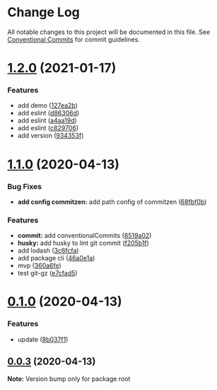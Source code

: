 # Change Log

All notable changes to this project will be documented in this file.
See [Conventional Commits](https://conventionalcommits.org) for commit guidelines.

# [1.2.0](https://github.com/yanlee26/lerna-demo/compare/v1.1.0...v1.2.0) (2021-01-17)


### Features

* add demo ([127ea2b](https://github.com/yanlee26/lerna-demo/commit/127ea2b39f3366d2fff80bd08968cd80a7763351))
* add eslint ([d86306d](https://github.com/yanlee26/lerna-demo/commit/d86306d7db786fd2af7f6607ecc531e5ca55037f))
* add eslint ([a4aa19d](https://github.com/yanlee26/lerna-demo/commit/a4aa19de752da81edb79c613055cca89894f7cee))
* add eslint ([c829706](https://github.com/yanlee26/lerna-demo/commit/c8297067da15857f02bbe7e369e3ebd25c55b400))
* add version ([934353f](https://github.com/yanlee26/lerna-demo/commit/934353ffd4bbd3aae6e75dee173b07cf06bbf7f1))





# [1.1.0](https://github.com/yanlee26/lerna-demo/compare/v0.1.0...v1.1.0) (2020-04-13)


### Bug Fixes

* **add config commitzen:** add path config of commitzen ([68fbf0b](https://github.com/yanlee26/lerna-demo/commit/68fbf0bc100aa0595557c4ac35e083874abc5eeb))


### Features

* **commit:** add conventionalCommits ([8519a02](https://github.com/yanlee26/lerna-demo/commit/8519a02ce465963612be9bac38b107d0cc9f49af))
* **husky:** add husky to lint git commit ([f205b1f](https://github.com/yanlee26/lerna-demo/commit/f205b1f951d2f3698ae99c709607e0bd11ffd533))
* add lodash ([3c6fcfa](https://github.com/yanlee26/lerna-demo/commit/3c6fcfa8f8ad93711b0d84a79bc13e469d6939c6))
* add package cli ([46a0e1a](https://github.com/yanlee26/lerna-demo/commit/46a0e1a8b65f346c7b8bb004058a284e94ff82f5))
* mvp ([360a6fe](https://github.com/yanlee26/lerna-demo/commit/360a6fe1caa15094008b71b6d32fe25c42a22c5b))
* test git-gz ([e7cfad5](https://github.com/yanlee26/lerna-demo/commit/e7cfad5663fa724dfb8b6dc041f976c75b6148a0))





# [0.1.0](https://github.com/yanlee26/lerna-demo/compare/v0.0.3...v0.1.0) (2020-04-13)


### Features

* update ([8b037f1](https://github.com/yanlee26/lerna-demo/commit/8b037f1b347c939461e25c0b546bbd7967a1770e))





## [0.0.3](https://github.com/yanlee26/lerna-demo/compare/v0.0.2...v0.0.3) (2020-04-13)

**Note:** Version bump only for package root
